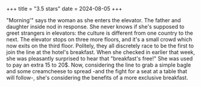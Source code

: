 +++
title = "3.5 stars"
date = 2024-08-05
+++

"Morning'" says the woman as she enters the elevator. The father and daughter inside nod in response. She never knows if she's supposed to greet strangers in elevators: the culture is different from one country to the next. The elevator stops on three more floors, and it's a small crowd which now exits on the third floor. Politely, they all discretely race to be the first to join the line at the hotel's breakfast. When she checked in earlier that week, she was pleasantly surprised to hear that "breakfast's free!" She was used to pay an extra 15 to 20$. Now, considering the line to grab a simple bagle and some creamcheese to spread -and the fight for a seat at a table that will follow-, she's considering the benefits of a more exclusive breakfast. 
